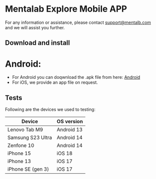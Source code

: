 # Mentalab Explore Mobile APP

For any information or assistance, please contact support@mentalb.com and we will assist you further.
## Download and install
# Android:
- For Android you can doqwnload the .apk file from here: [Android](https://github.com/Mentalab-hub/explore-mobile-app-release/releases/latest)
- For iOS, we provide an app file on request.

## Tests
Following are the devices we used to testing:

| Device          | OS version |
| ------------------| ----------- |
| Lenovo Tab M9     | Android 13 |
| Samsung S23 Ultra | Android 14 |
| Zenfone 10        | Android 14 |
| iPhone 15         | iOS 18     |
| iPhone 13         | iOS 17     |
| iPhone SE (gen 3) | iOS 17     |

